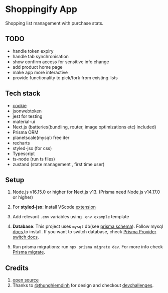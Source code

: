 # Shoppingify App

Shopping list management with purchase stats. 

## TODO

- handle token expiry
- handle tab synchronisation
- show confirm access for sensitive info change
- add product home page
- make app more interactive
- provide functionality to pick/fork from existing lists

## Tech stack

- [cookie](https://www.npmjs.com/package/cookie)
- jsonwebtoken
- jest for testing
- material-ui
- Next.js (batteries(bundling, router, image optimizations etc) included)
- Prisma ORM
- planetscale(mysql) free iter
- recharts
- styled-jsx (for css)
- Typescript
- ts-node (run ts files)
- zustand (state management , first time user)

## Setup
1. Node.js v16.15.0 or higher for Next.js v13. (Prisma need Node.js v14.17.0 or higher)
2. For **styled-jsx**: Install VScode [ extension ](https://github.com/vercel/styled-jsx#syntax-highlighting-visual-studio-code-extension) 
3. Add relevant `.env` variables using `.env.example` template
4. **Database**: This project uses `mysql` db(see [prisma schema](./prisma/schema.prisma)). Follow mysql [ docs ](https://dev.mysql.com/doc/refman/8.0/en/installing.html) to install. If you want to switch database, check [Prisma Provider switch docs](https://pris.ly/d/migrate-provider-switch). 

5. Run prisma migrations: run `npx prisma migrate dev`. For more info check [Prisma migrate](https://www.prisma.io/docs/concepts/components/prisma-migrate). 

## Credits

1. [open source](https://gist.github.com/0xafz/d5cfdef2d1b7767e8df321f9fd56f79b)
2. Thanks to [@thunghiemdinh](https://twitter.com/thunghiemdinh) for design and checkout [devchallenges](https://devchallenges.io/).
